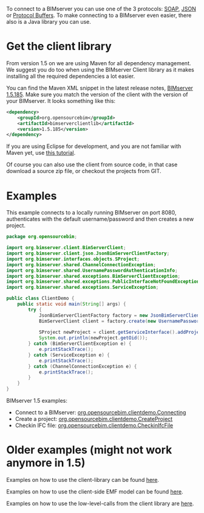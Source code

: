 To connect to a BIMserver you can use one of the 3 protocols: [SOAP](SOAP), [JSON](JSON-API) or [Protocol Buffers](Protocol-Buffers). To make connecting to a BIMserver even easier, there also is a Java library you can use.

# Get the client library

From version 1.5 on we are using Maven for all dependency management. We suggest you do too when using the BIMserver Client library as it makes installing all the required dependencies a lot easier.

You can find the Maven XML snippet in the latest release notes, [BIMserver 1.5.185](https://github.com/opensourceBIM/BIMserver/releases/tag/v1.5.185). Make sure you match the version of the client with the version of your BIMserver. It  looks something like this:
```xml
<dependency>
    <groupId>org.opensourcebim</groupId>
    <artifactId>bimserverclientlib</artifactId>
    <version>1.5.185</version>
</dependency>
```

If you are using Eclipse for development, and you are not familiar with Maven yet, use [this tutorial](BimServerClientMavenEclipse).

Of course you can also use the client from source code, in that case download a source zip file, or checkout the projects from GIT.

# Examples

This example connects to a locally running BIMserver on port 8080, authenticates with the default username/password and then creates a new project.

```java
package org.opensourcebim;

import org.bimserver.client.BimServerClient;
import org.bimserver.client.json.JsonBimServerClientFactory;
import org.bimserver.interfaces.objects.SProject;
import org.bimserver.shared.ChannelConnectionException;
import org.bimserver.shared.UsernamePasswordAuthenticationInfo;
import org.bimserver.shared.exceptions.BimServerClientException;
import org.bimserver.shared.exceptions.PublicInterfaceNotFoundException;
import org.bimserver.shared.exceptions.ServiceException;

public class ClientDemo {
	public static void main(String[] args) {
		try {
			JsonBimServerClientFactory factory = new JsonBimServerClientFactory("http://localhost:8080");
			BimServerClient client = factory.create(new UsernamePasswordAuthenticationInfo("admin@bimserver.org", "admin"));
			
			SProject newProject = client.getServiceInterface().addProject("Test Project", "ifc2x3tc1");
			System.out.println(newProject.getOid());
		} catch (BimServerClientException e) {
			e.printStackTrace();
		} catch (ServiceException e) {
			e.printStackTrace();
		} catch (ChannelConnectionException e) {
			e.printStackTrace();
		}
	}
}
```

BIMserver 1.5 examples:

* Connect to a BIMserver: [org.opensourcebim.clientdemo.Connecting](https://github.com/opensourceBIM/BimServerJavaClientDemo/blob/master/BimServerJavaClientDemo/src/org/opensourcebim/clientdemo/Connecting.java)
* Create a project: [org.opensourcebim.clientdemo.CreateProject](https://github.com/opensourceBIM/BimServerJavaClientDemo/blob/master/BimServerJavaClientDemo/src/org/opensourcebim/clientdemo/CreateProject.java)
* Checkin IFC file: [org.opensourcebim.clientdemo.CheckinIfcFile](https://github.com/opensourceBIM/BimServerJavaClientDemo/blob/master/BimServerJavaClientDemo/src/org/opensourcebim/clientdemo/CheckinIfcFile.java)

# Older examples (might not work anymore in 1.5)

Examples on how to use the client-library can be found [here](https://github.com/opensourceBIM/BIMserver/tree/master/Tests/test/org/bimserver/tests/serviceinterface).

Examples on how to use the client-side EMF model can be found [here](https://github.com/opensourceBIM/BIMserver/tree/master/Tests/test/org/bimserver/tests/emf).

Examples on how to use the low-level-calls from the client library are [here](https://github.com/opensourceBIM/BIMserver/tree/master/Tests/test/org/bimserver/tests/lowlevel).
